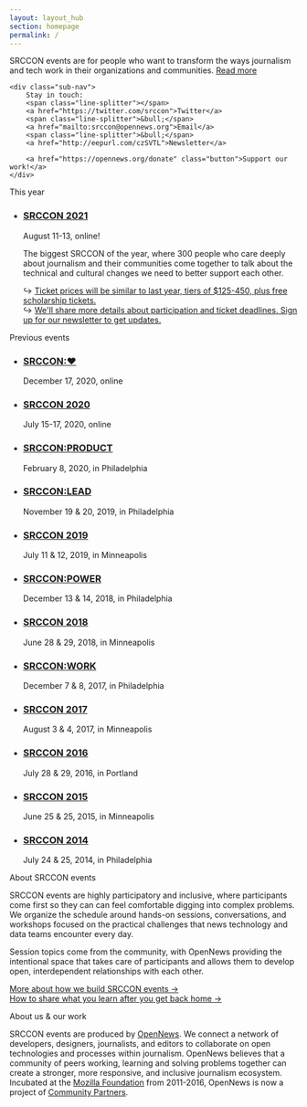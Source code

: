 ```yaml
---
layout: layout_hub
section: homepage
permalink: /
---
```


<div class="page-intro">
    <p class="big-type">SRCCON events are for people who want to transform the ways journalism and tech work in their organizations and communities. <a href="#about-srccon-events">Read more</a></p>
    
    <div class="sub-nav">
        Stay in touch: 
        <span class="line-splitter"></span>
        <a href="https://twitter.com/srccon">Twitter</a>
        <span class="line-splitter">&bull;</span>
        <a href="mailto:srccon@opennews.org">Email</a>
        <span class="line-splitter">&bull;</span>
        <a href="http://eepurl.com/czSVTL">Newsletter</a>

        <a href="https://opennews.org/donate" class="button">Support our work!</a>
    </div>
    
</div>

<div id="coming-up" class="page-divider"><span>This year</span></div>

<ul class="upcoming-events">
    <li class="upcoming-event">
        <h3><a href="/">SRCCON 2021</a></h3>
        <div class="when-where">August 11-13, online!</div>
        <p class="description">The biggest SRCCON of the year, where 300 people who care deeply about journalism and their communities come together to talk about the technical and cultural changes we need to better support each other.</p>
         <div class="next-thing">&rarrhk; <a href="https://2020.srccon.org/attendees/#details-about-ticket-prices">Ticket prices will be similar to last year, tiers of $125-450, plus free scholarship tickets.</a></div>
        <div class="next-thing">&rarrhk; <a href="http://eepurl.com/czSVTL">We'll share more details about participation and ticket deadlines. Sign up for our newsletter to get updates.</a></div>
    </li>
</ul>

<div id="previous-events" class="page-divider"><span>Previous events</span></div>

<ul class="previous-events">
    <li class="previous-event">
        <h3><a href="/srccon-heart-2020/">SRCCON:❤️</a></h3>
        <div class="when-where">December 17, 2020, online</div>
    </li>
    <li class="previous-event">
        <h3><a href="https://2020.srccon.org/">SRCCON 2020</a></h3>
        <div class="when-where">July 15-17, 2020, online</div>
    </li>
    <li class="previous-event">
        <h3><a href="https://product.srccon.org/">SRCCON:PRODUCT</a></h3>
        <div class="when-where">February 8, 2020, in Philadelphia</div>
    </li>
    <li class="previous-event">
        <h3><a href="https://lead.srccon.org/">SRCCON:LEAD</a></h3>
        <div class="when-where">November 19 & 20, 2019, in Philadelphia</div>
    </li>
    <li class="previous-event">
        <h3><a href="https://2019.srccon.org/">SRCCON 2019</a></h3>
        <div class="when-where">July 11 & 12, 2019, in Minneapolis</div>
    </li>
    <li class="previous-event">
        <h3><a href="https://power.srccon.org/">SRCCON:POWER</a></h3>
        <div class="when-where">December 13 & 14, 2018, in Philadelphia</div>
    </li>
    <li class="previous-event">
        <h3><a href="https://2018.srccon.org/">SRCCON 2018</a></h3>
        <div class="when-where">June 28 & 29, 2018, in Minneapolis</div>
    </li>
    <li class="previous-event">
        <h3><a href="https://work.srccon.org/">SRCCON:WORK</a></h3>
        <div class="when-where">December 7 & 8, 2017, in Philadelphia</div>
    </li>
    <li class="previous-event">
        <h3><a href="https://2017.srccon.org/">SRCCON 2017</a></h3>
        <div class="when-where">August 3 & 4, 2017, in Minneapolis</div>
    </li>
    <li class="previous-event">
        <h3><a href="https://2016.srccon.org/">SRCCON 2016</a></h3>
        <div class="when-where">July 28 & 29, 2016, in Portland</div>
    </li>
    <li class="previous-event">
        <h3><a href="https://2015.srccon.org/">SRCCON 2015</a></h3>
        <div class="when-where">June 25 & 25, 2015, in Minneapolis</div>
    </li>
    <li class="previous-event">
        <h3><a href="https://2014.srccon.org/">SRCCON 2014</a></h3>
        <div class="when-where">July 24 & 25, 2014, in Philadelphia</div>
    </li>
</ul>

<div id="about-srccon-events" class="page-divider"><span>About SRCCON events</span></div>

SRCCON events are highly participatory and inclusive, where participants come first so they can can feel comfortable digging into complex problems. We organize the schedule around hands-on sessions, conversations, and workshops focused on the practical challenges that news technology and data teams encounter every day.

Session topics come from the community, with OpenNews providing the intentional space that takes care of participants and allows them to develop open, interdependent relationships with each other.

[More about how we build SRCCON events &rarr;](/our-resources)  
[How to share what you learn after you get back home &rarr;](/share)  


<div id="about-us" class="page-divider"><span>About us & our work</span></div>

SRCCON events are produced by [OpenNews](https://opennews.org). We connect a network of developers, designers, journalists, and editors to collaborate on open technologies and processes within journalism. OpenNews believes that a community of peers working, learning and solving problems together can create a stronger, more responsive, and inclusive journalism ecosystem. Incubated at the [Mozilla Foundation](https://www.mozilla.org/en-US/foundation/) from 2011-2016, OpenNews is now a project of [Community Partners](http://communitypartners.org/).
